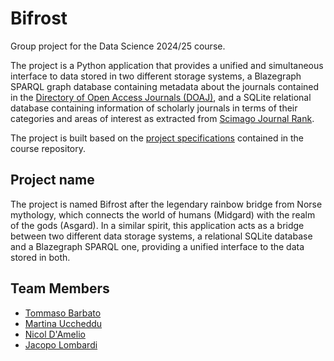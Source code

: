 # Bifrost

Group project for the Data Science 2024/25 course.

The project is a Python application that provides a unified and simultaneous
interface to data stored in two different storage systems, a Blazegraph SPARQL
graph database containing metadata about the journals contained in the
[Directory of Open Access Journals (DOAJ)](https://doaj.org), and a SQLite
relational database containing information of scholarly journals in terms of
their categories and areas of interest as extracted from
[Scimago Journal Rank](https://www.scimagojr.com/).

The project is built based on the [project specifications](https://github.com/comp-data/2024-2025/blob/main/docs/project/README.md) contained in the course repository.

## Project name
The project is named Bifrost after the legendary rainbow bridge from Norse
mythology, which connects the world of humans (Midgard) with the realm of the
gods (Asgard). In a similar spirit, this application acts as a bridge between
two different data storage systems, a relational SQLite database and a Blazegraph
SPARQL one, providing a unified interface to the data stored in both.

## Team Members
- [Tommaso Barbato](https://github.com/epistrephein)
- [Martina Uccheddu](https://github.com/martinaucch)
- [Nicol D'Amelio](https://github.com/nicoldamelio)
- [Jacopo Lombardi](https://github.com/orboboro)
